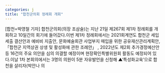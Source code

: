 ```yaml
---
categories: j
title: "합천군의회 정례회 개회"
---
```

[합천=박영철 기자] 합천군의회(의장 조삼술)는 지난 21일 제267회 제1차 정례회를 개회하고 10일간의 회기에 들어갔다.이번 제1차 정례회에서는 2021회계연도 합천군 세입세출 결산안과 예비비 지출안, 문화예술회관 사업부지 매입을 위한 공유재산관리계획안, 「합천군 지역상권 상생 및 활성화에 관한 조례안」 , 2022년도 제2회 추가경정예산안 등 16건의 주요 의안을 심의 의결할 예정이며 현장확인특별위원회 활동도 예정되어 있다.이날 1차 본회의에서는 3명의 의원이 5분 자유발언을 신청해 ▲‘특성화교육’으로 합천을 살리자(박안나 의